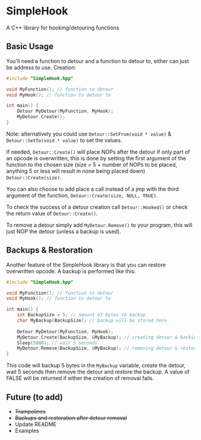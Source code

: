 # SimpleHook
A C++ library for hooking/detouring functions
## Basic Usage
You'll need a function to detour and a function to detour to, either can just be address to use.
Creation:
```cpp
#include "SimpleHook.hpp"

void MyFunction(); // function to detour
void MyHook(); // function to detour to

int main() {
    Detour MyDetour(MyFunction, MyHook);
    MyDetour.Create();
}
```
Note: alternatively you could use `Detour::SetFrom(void * value)` & `Detour::SetTo(void * value)` to set the values.

If needed, `Detour::Create()` will place NOPs after the detour if only part of an opcode is overwritten, this is done by setting the first argument of the function to the chosen size (size = 5 + number of NOPs to be placed, anything 5 or less will result in none being placed down) `Detour::Create(size)`.

You can also choose to add place a call instead of a jmp with the third argument of the function, `Detour::Create(size, NULL, TRUE)`.

To check the success of a detour creation call `Detour::Hooked()` or check the return value of `Detour::Create()`.

To remove a detour simply add `MyDetour.Remove()` to your program, this will just NOP the detour (unless a backup is used).
## Backups & Restoration
Another feature of the SimpleHook library is that you can restore overwritten opcode.
A backup is performed like this:
```cpp
#include "SimpleHook.hpp"

void MyFunction(); // function to detour
void MyHook(); // function to detour to

int main() {
    int BackupSize = 5; // amount of bytes to backup
    char MyBackup[BackupSize]; // backup will be stored here
    
    Detour MyDetour(MyFunction, MyHook);
    MyDetour.Create(BackupSize, &MyBackup); // creating detour & backing up opcode
    Sleep(5000); // wait 5 seconds
    MyDetour.Remove(BackupSize, &MyBackup); // removing detour & restoring backup
}
```
This code will backup 5 bytes in the `MyBackup` variable, create the detour, wait 5 seconds then remove the detour and restore the backup.
A value of FALSE will be returned if either the creation of removal fails.
## Future (to add)
- ~~Trampolines~~
- ~~Backups and restoration after detour removal~~
- Update README
- Examples
